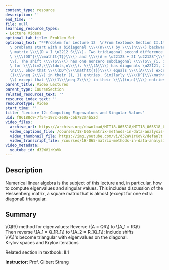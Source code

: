 ```yaml
---
content_type: resource
description: ''
end_time: ''
file: null
learning_resource_types:
- Lecture Videos
optional_tab_title: Problem Set
optional_text: "**Problem for Lecture 12  \nFrom textbook Section II.1**\n\nThese\
  \ problems start with a bidiagonal \\\\(n\\\\) by \\\\(n\\\\) backward difference\
  \ matrix \\\\(D = I \u2212 S\\\\). Two tridiagonal second difference matrices are\
  \ \\\\(DD^{\\\\mathtt{T}}\\\\) and \\\\(A = \u2212S + 2I \u2212S^{\\\\mathtt{T}}\\\
  \\). The shift \\\\(S\\\\) has one nonzero subdiagonal \\\\(S\\_{i, i-1}=1\\\\)\
  \ for \\\\(i=2,\\\\ldots,n\\\\). \\\\(A\\\\) has diagonals \u22121, 2, \u22121.\n\
  \n1\\. Show that \\\\(DD^{\\\\mathtt{T}}\\\\) equals \\\\(A\\\\) except that \\\\\
  (1\\\\neq 2\\\\) in their (1, 1) entries. Similarly \\\\(D^{\\\\mathtt{T}} D = A\\\
  \\) except that \\\\(1\\\\neq 2\\\\) in their \\\\((n,n)\\\\) entries."
parent_title: Video Lectures
parent_type: CourseSection
related_resources_text: ''
resource_index_text: ''
resourcetype: Video
start_time: ''
title: 'Lecture 12: Computing Eigenvalues and Singular Values'
uid: f86188c9-7f54-197c-2e0a-c6b782a4b52d
video_files:
  archive_url: https://archive.org/download/MIT18.065S18/MIT18_065S18_Lecture12_300k.mp4
  video_captions_file: /courses/18-065-matrix-methods-in-data-analysis-signal-processing-and-machine-learning-spring-2018/879cbe9b11ea5cfcaecc11fda8addf7e_d32WV1rKoVk.vtt
  video_thumbnail_file: https://img.youtube.com/vi/d32WV1rKoVk/default.jpg
  video_transcript_file: /courses/18-065-matrix-methods-in-data-analysis-signal-processing-and-machine-learning-spring-2018/d16b04c5aef320f89090baf1470d4b74_d32WV1rKoVk.pdf
video_metadata:
  youtube_id: d32WV1rKoVk
---
```


Description
-----------

Numerical linear algebra is the subject of this lecture and, in particular, how to compute eigenvalues and singular values. This includes discussion of the Hessenberg matrix, a square matrix that is almost (except for one extra diagonal) triangular.

Summary
-------

\\(QR\\) method for eigenvalues: Reverse \\(A = QR\\) to \\(A\_1 = RQ\\)  
Then reverse \\(A\_1 = Q\_1R\_1\\) to \\(A\_2 = R\_1Q\_1\\): Include shifts  
\\(A\\)'s become triangular with eigenvalues on the diagonal.  
Krylov spaces and Krylov iterations

Related section in textbook: II.1

**Instructor:** Prof. Gilbert Strang